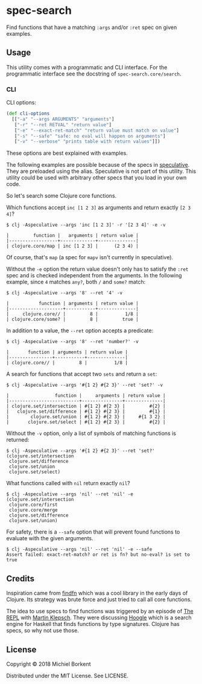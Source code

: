 # spec-search

Find functions that have a matching `:args` and/or `:ret` spec on given
examples.

## Usage

This utility comes with a programmatic and CLI interface. For the programmatic
interface see the docstring of `spec-search.core/search`.

### CLI

CLI options:

``` clojure
(def cli-options
  [["-a" "--args ARGUMENTS" "arguments"]
   ["-r" "--ret RETVAL" "return value"]
   ["-e" "--exact-ret-match" "return value must match on value"]
   ["-s" "--safe" "safe: no eval will happen on arguments"]
   ["-v" "--verbose" "prints table with return values"]])
```

These options are best explained with examples.

The following examples are possible because of the specs in
[speculative](https://github.com/slipset/speculative/). They are preloaded using
the alias. Speculative is not part of this utility. This utility could be used
with arbitrary other specs that you load in your own code.

So let's search some Clojure core functions.

Which functions accept `inc [1 2 3]` as arguments and return exactly `[2 3 4]`?

``` shell
$ clj -Aspeculative --args 'inc [1 2 3]' -r '[2 3 4]' -e -v

|         function |   arguments | return value |
|------------------+-------------+--------------|
| clojure.core/map | inc [1 2 3] |      (2 3 4) |
```

Of course, that's `map` (a spec for `mapv` isn't currently in speculative).

Without the `-e` option the return value doesn't only has to satisfy the `:ret` spec and is checked independent from the arguments. In the following example,
since `4` matches `any?`, both `/` and `some?` match:

``` shell
$ clj -Aspeculative --args '8' --ret '4' -v

|           function | arguments | return value |
|--------------------+-----------+--------------|
|     clojure.core// |         8 |          1/8 |
| clojure.core/some? |         8 |         true |
```

In addition to a value, the `--ret` option accepts a predicate:

``` shell
$ clj -Aspeculative --args '8' --ret 'number?' -v

|       function | arguments | return value |
|----------------+-----------+--------------|
| clojure.core// |         8 |          1/8 |
```

A search for functions that accept two `sets` and return a `set`:

``` shell
$ clj -Aspeculative --args '#{1 2} #{2 3}' --ret 'set?' -v

|                 function |     arguments | return value |
|--------------------------+---------------+--------------|
| clojure.set/intersection | #{1 2} #{2 3} |         #{2} |
|   clojure.set/difference | #{1 2} #{2 3} |         #{1} |
|        clojure.set/union | #{1 2} #{2 3} |     #{1 3 2} |
|       clojure.set/select | #{1 2} #{2 3} |         #{2} |
```

Without the `-v` option, only a list of symbols of matching functions is returned:

``` shell
$ clj -Aspeculative --args '#{1 2} #{2 3}' --ret 'set?'
(clojure.set/intersection
 clojure.set/difference
 clojure.set/union
 clojure.set/select)
```

What functions called with `nil` return exactly `nil`?
``` shell
$ clj -Aspeculative --args 'nil' --ret 'nil' -e
(clojure.set/intersection
 clojure.core/first
 clojure.core/merge
 clojure.set/difference
 clojure.set/union)
```

For safety, there is a `--safe` option that will prevent found functions to
evaluate with the given arguments.

``` shell
$ clj -Aspeculative --args 'nil' --ret 'nil' -e --safe
Assert failed: exact-ret-match? or ret is fn? but no-eval? is set to true
```

## Credits

Inspiration came from [findfn](https://github.com/Raynes/findfn) which was a
cool library in the early days of Clojure. Its strategy was brute force and
just tried to call all core functions.

The idea to use specs to find functions was triggered by an episode of [The
REPL](https://www.therepl.net/) with [Martin
Klepsch](https://twitter.com/martinklepsch). They were discussing
[Hoogle](https://hoogle.haskell.org/) which is a search engine for Haskell that
finds functions by type signatures. Clojure has specs, so why not use those.

## License

Copyright © 2018 Michiel Borkent

Distributed under the MIT License. See LICENSE.
